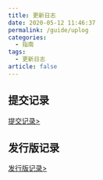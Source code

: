 ```yaml
---
title: 更新日志
date: 2020-05-12 11:46:37
permalink: /guide/uplog
categories: 
  - 指南
tags: 
  - 更新日志
article: false
---
```


## 提交记录
[提交记录>](https://gitee.com/skyselang/yylAdmin/commits/master)

## 发行版记录
[发行版记录>](https://gitee.com/skyselang/yylAdmin/releases)
